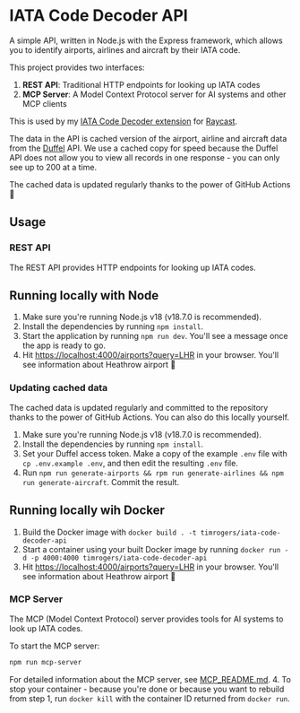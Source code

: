 # IATA Code Decoder API

A simple API, written in Node.js with the Express framework, which allows you to identify airports, airlines and aircraft by their IATA code.

This project provides two interfaces:
1. **REST API**: Traditional HTTP endpoints for looking up IATA codes
2. **MCP Server**: A Model Context Protocol server for AI systems and other MCP clients

This is used by my [IATA Code Decoder extension](https://github.com/timrogers/raycast-iata-code-decoder) for [Raycast](https://raycast.com).

The data in the API is cached version of the airport, airline and aircraft data from the [Duffel](https://duffel.com) API. We use a cached copy for speed because the Duffel API does not allow you to view all records in one response - you can only see up to 200 at a time.

The cached data is updated regularly thanks to the power of GitHub Actions 👼

## Usage

### REST API

The REST API provides HTTP endpoints for looking up IATA codes.

## Running locally with Node

1. Make sure you're running Node.js v18 (v18.7.0 is recommended).
2. Install the dependencies by running `npm install`.
3. Start the application by running `npm run dev`. You'll see a message once the app is ready to go.
4. Hit <https://localhost:4000/airports?query=LHR> in your browser. You'll see information about Heathrow airport 🥳

### Updating cached data

The cached data is updated regularly and committed to the repository thanks to the power of GitHub Actions. You can also do this locally yourself.

1. Make sure you're running Node.js v18 (v18.7.0 is recommended).
2. Install the dependencies by running `npm install`.
3. Set your Duffel access token. Make a copy of the example `.env` file with `cp .env.example .env`, and then edit the resulting `.env` file.
4. Run `npm run generate-airports && rpm run generate-airlines && npm run generate-aircraft`. Commit the result.

## Running locally wih Docker

1. Build the Docker image with `docker build . -t timrogers/iata-code-decoder-api`
2. Start a container using your built Docker image by running `docker run -d -p 4000:4000 timrogers/iata-code-decoder-api`
3. Hit <https://localhost:4000/airports?query=LHR> in your browser. You'll see information about Heathrow airport 🥳

### MCP Server

The MCP (Model Context Protocol) server provides tools for AI systems to look up IATA codes.

To start the MCP server:
```bash
npm run mcp-server
```

For detailed information about the MCP server, see [MCP_README.md](MCP_README.md).
4. To stop your container - because you're done or because you want to rebuild from step 1, run `docker kill` with the container ID returned from `docker run`.
